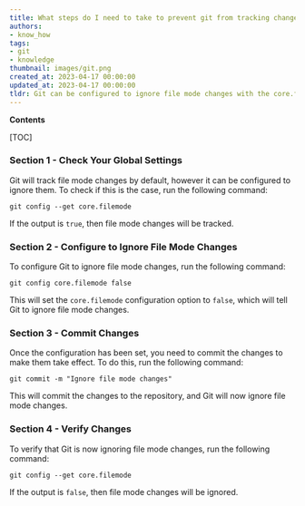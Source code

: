 ```yaml
---
title: What steps do I need to take to prevent git from tracking changes to file permissions (chmod)?
authors:
- know_how
tags:
- git
- knowledge
thumbnail: images/git.png
created_at: 2023-04-17 00:00:00
updated_at: 2023-04-17 00:00:00
tldr: Git can be configured to ignore file mode changes with the core.filemode setting.
---
```


**Contents**

[TOC]

### Section 1 - Check Your Global Settings

Git will track file mode changes by default, however it can be configured to ignore them. To check if this is the case, run the following command:

```git
git config --get core.filemode
```

If the output is `true`, then file mode changes will be tracked.

### Section 2 - Configure to Ignore File Mode Changes

To configure Git to ignore file mode changes, run the following command:

```git
git config core.filemode false
```

This will set the `core.filemode` configuration option to `false`, which will tell Git to ignore file mode changes.

### Section 3 - Commit Changes

Once the configuration has been set, you need to commit the changes to make them take effect. To do this, run the following command:

```git
git commit -m "Ignore file mode changes"
```

This will commit the changes to the repository, and Git will now ignore file mode changes.

### Section 4 - Verify Changes

To verify that Git is now ignoring file mode changes, run the following command:

```git
git config --get core.filemode
```

If the output is `false`, then file mode changes will be ignored.
